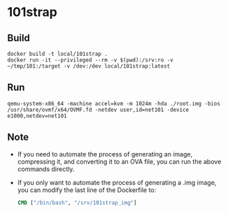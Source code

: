 # 101strap

## Build

```shell
docker build -t local/101strap .
docker run -it --privileged --rm -v $(pwd):/srv:ro -v ~/tmp/101:/target -v /dev:/dev local/101strap:latest
```

## Run

```shell
qemu-system-x86_64 -machine accel=kvm -m 1024m -hda ./root.img -bios /usr/share/ovmf/x64/OVMF.fd -netdev user,id=net101 -device e1000,netdev=net101
```

## Note

+ If you need to automate the process of generating an image, compressing it, and converting it to an OVA file, you can run the above commands directly. 

+ If you only want to automate the process of generating a .img image, you can modify the last line of the Dockerfile to: 

  ```dockerfile
  CMD ["/bin/bash", "/srv/101strap_img"]
  ```
